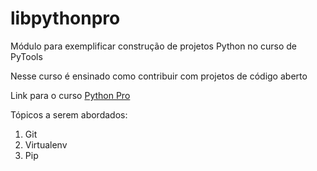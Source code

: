 # libpythonpro
Módulo para exemplificar construção de projetos Python no curso de PyTools

Nesse curso é ensinado como contribuir com projetos de código aberto

Link para o curso [Python Pro](https://www.python.pro.br)

Tópicos a serem abordados:
1. Git
2. Virtualenv
3. Pip